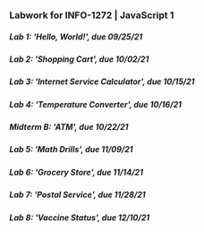 ### Labwork for INFO-1272 | JavaScript 1
##### Lab 1: 'Hello, World!', due 09/25/21
##### Lab 2: 'Shopping Cart', due 10/02/21
##### Lab 3: 'Internet Service Calculator', due 10/15/21
##### Lab 4: 'Temperature Converter', due 10/16/21
##### Midterm B: 'ATM', due 10/22/21
##### Lab 5: 'Math Drills', due 11/09/21
##### Lab 6: 'Grocery Store', due 11/14/21
##### Lab 7: 'Postal Service', due 11/28/21
##### Lab 8: 'Vaccine Status', due 12/10/21
